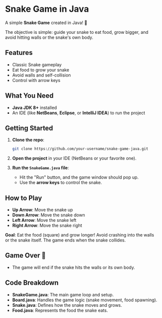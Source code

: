 
# Snake Game in Java

A simple **Snake Game** created in Java! 🐍

The objective is simple: guide your snake to eat food, grow bigger, and avoid hitting walls or the snake's own body.

## Features

- Classic Snake gameplay
- Eat food to grow your snake
- Avoid walls and self-collision
- Control with arrow keys

## What You Need

- **Java JDK 8+** installed
- An IDE (like **NetBeans**, **Eclipse**, or **IntelliJ IDEA**) to run the project

## Getting Started

1. **Clone the repo**:
   ```bash
   git clone https://github.com/your-username/snake-game-java.git
   ```

2. **Open the project** in your IDE (NetBeans or your favorite one).

3. **Run the `SnakeGame.java` file**:
   - Hit the "Run" button, and the game window should pop up.
   - Use the **arrow keys** to control the snake.

## How to Play

- **Up Arrow**: Move the snake up
- **Down Arrow**: Move the snake down
- **Left Arrow**: Move the snake left
- **Right Arrow**: Move the snake right

**Goal**: Eat the food (square) and grow longer! Avoid crashing into the walls or the snake itself. The game ends when the snake collides.

## Game Over 🛑

- The game will end if the snake hits the walls or its own body.
  
## Code Breakdown

- **SnakeGame.java**: The main game loop and setup.
- **Board.java**: Handles the game logic (snake movement, food spawning).
- **Snake.java**: Defines how the snake moves and grows.
- **Food.java**: Represents the food the snake eats.

